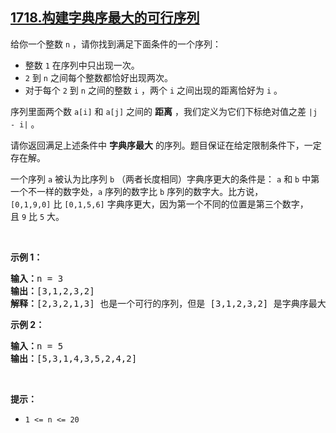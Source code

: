 ## [1718.构建字典序最大的可行序列](https://leetcode.cn/problems/construct-the-lexicographically-largest-valid-sequence/)
<p>给你一个整数 <code>n</code> ，请你找到满足下面条件的一个序列：</p>

<ul>
	<li>整数 <code>1</code> 在序列中只出现一次。</li>
	<li><code>2</code> 到 <code>n</code> 之间每个整数都恰好出现两次。</li>
	<li>对于每个 <code>2</code> 到 <code>n</code> 之间的整数 <code>i</code> ，两个 <code>i</code> 之间出现的距离恰好为 <code>i</code> 。</li>
</ul>

<p>序列里面两个数 <code>a[i]</code> 和 <code>a[j]</code> 之间的 <strong>距离</strong> ，我们定义为它们下标绝对值之差 <code>|j - i|</code> 。</p>

<p>请你返回满足上述条件中 <strong>字典序最大</strong> 的序列。题目保证在给定限制条件下，一定存在解。</p>

<p>一个序列 <code>a</code> 被认为比序列 <code>b</code> （两者长度相同）字典序更大的条件是： <code>a</code> 和 <code>b</code> 中第一个不一样的数字处，<code>a</code> 序列的数字比 <code>b</code> 序列的数字大。比方说，<code>[0,1,9,0]</code> 比 <code>[0,1,5,6]</code> 字典序更大，因为第一个不同的位置是第三个数字，且 <code>9</code> 比 <code>5</code> 大。</p>

<p> </p>

<p><strong>示例 1：</strong></p>

<pre><b>输入：</b>n = 3
<b>输出：</b>[3,1,2,3,2]
<b>解释：</b>[2,3,2,1,3] 也是一个可行的序列，但是 [3,1,2,3,2] 是字典序最大的序列。
</pre>

<p><strong>示例 2：</strong></p>

<pre><b>输入：</b>n = 5
<b>输出：</b>[5,3,1,4,3,5,2,4,2]
</pre>

<p> </p>

<p><strong>提示：</strong></p>

<ul>
	<li><code>1 &lt;= n &lt;= 20</code></li>
</ul>
